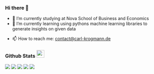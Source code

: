 ### Hi there 👋


- 🔭 I’m currently studying at Nova School of Business and Economics
- 🌱 I’m currently learning using pythons machine learning libraries to generate insights on given data 
<!--
- 👯 I’m looking to collaborate on ...
- 🤔 I’m looking for help with ...
- 💬 Ask me about ...
- ⚡ Fun fact: ...
- 😄 Pronouns: ...
-->
- 📫 How to reach me: <a href="mailto:contact@carl-krogmann.de">contact@carl-krogmann.de</a>




### Github Stats <img src="https://media.giphy.com/media/cj87CxfRtrUifF3Ryk/giphy.gif" width="25px">

<picture>
<source 
  srcset="http://github-profile-summary-cards.vercel.app/api/cards/profile-details?username=carlkrg&theme=github_dark"
  media="(prefers-color-scheme: dark)"
/>
<source
  srcset="http://github-profile-summary-cards.vercel.app/api/cards/profile-details?username=carlkrg&theme=github"
  media="(prefers-color-scheme: light), (prefers-color-scheme: no-preference)"
/>
<img src="http://github-profile-summary-cards.vercel.app/api/cards/profile-details?username=carlkrg"/>
</picture>


<picture>
<source 
  srcset="http://github-profile-summary-cards.vercel.app/api/cards/repos-per-language?username=carlkrg&theme=github_dark"
  media="(prefers-color-scheme: dark)"
/>
<source
  srcset="http://github-profile-summary-cards.vercel.app/api/cards/repos-per-language?username=carlkrg&theme=github"
  media="(prefers-color-scheme: light), (prefers-color-scheme: no-preference)"
/>
<img src="http://github-profile-summary-cards.vercel.app/api/cards/repos-per-language?username=carlkrg" />
</picture>

<picture>
<source 
  srcset="http://github-profile-summary-cards.vercel.app/api/cards/most-commit-language?username=carlkrg&theme=github_dark"
  media="(prefers-color-scheme: dark)"
/>
<source
  srcset="http://github-profile-summary-cards.vercel.app/api/cards/most-commit-language?username=carlkrg&theme=github"
  media="(prefers-color-scheme: light), (prefers-color-scheme: no-preference)"
/>
<img src="http://github-profile-summary-cards.vercel.app/api/cards/most-commit-language?username=carlkrg" />
</picture>

<picture>
<source 
  srcset="http://github-profile-summary-cards.vercel.app/api/cards/stats?username=carlkrg&theme=github_dark"
  media="(prefers-color-scheme: dark)"
/>
<source
  srcset="http://github-profile-summary-cards.vercel.app/api/cards/stats?username=carlkrg&theme=github"
  media="(prefers-color-scheme: light), (prefers-color-scheme: no-preference)"
/>
<img src="http://github-profile-summary-cards.vercel.app/api/cards/stats?username=carlkrg" />
</picture>

<picture>
<source 
  srcset="http://github-profile-summary-cards.vercel.app/api/cards/productive-time?username=carlkrg&theme=github_dark"
  media="(prefers-color-scheme: dark)"
/>
<source
  srcset="http://github-profile-summary-cards.vercel.app/api/cards/productive-time?username=carlkrg&theme=github"
  media="(prefers-color-scheme: light), (prefers-color-scheme: no-preference)"
/>
<img src="http://github-profile-summary-cards.vercel.app/api/cards/productive-time?username=carlkrg" />
</picture>
